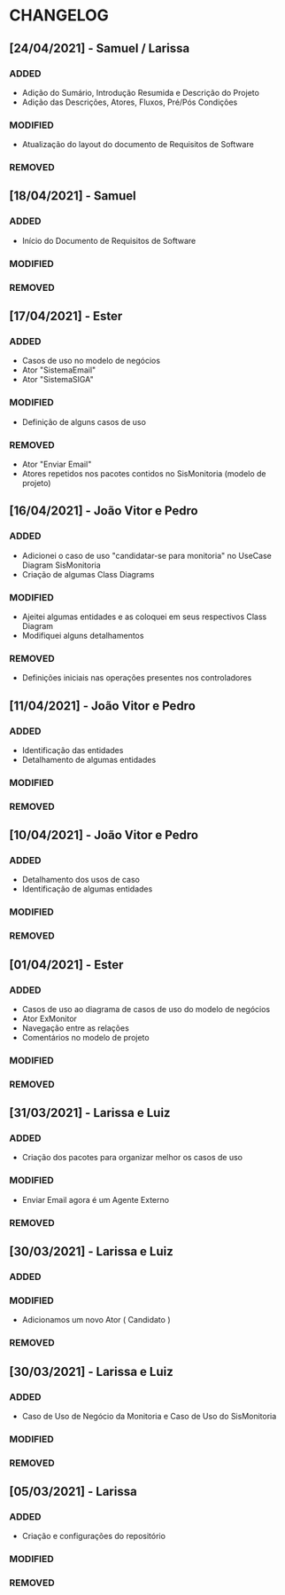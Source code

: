 # CHANGELOG

## [24/04/2021] - Samuel / Larissa

###  ADDED
- Adição do Sumário, Introdução Resumida e Descrição do Projeto
- Adição das Descrições, Atores, Fluxos, Pré/Pós Condições

### MODIFIED
- Atualização do layout do documento de Requisitos de Software
### REMOVED

## [18/04/2021] - Samuel

###  ADDED
- Início do Documento de Requisitos de Software
### MODIFIED

### REMOVED

## [17/04/2021] - Ester

###  ADDED
- Casos de uso no modelo de negócios
- Ator "SistemaEmail"
- Ator "SistemaSIGA"
### MODIFIED
- Definição de alguns casos de uso
### REMOVED
- Ator "Enviar Email"
- Atores repetidos nos pacotes contidos no SisMonitoria (modelo de projeto)

## [16/04/2021] - João Vitor e Pedro

###  ADDED
- Adicionei o caso de uso "candidatar-se para monitoria" no UseCase Diagram SisMonitoria
- Criação de algumas Class Diagrams
### MODIFIED
- Ajeitei algumas entidades e as coloquei em seus respectivos Class Diagram
- Modifiquei alguns detalhamentos
### REMOVED
- Definições iniciais nas operações presentes nos controladores


## [11/04/2021] - João Vitor e Pedro

###  ADDED
- Identificação das entidades
- Detalhamento de algumas entidades
### MODIFIED

### REMOVED


## [10/04/2021] - João Vitor e Pedro

###  ADDED
- Detalhamento dos usos de caso
- Identificação de algumas entidades
### MODIFIED

### REMOVED


## [01/04/2021] - Ester

###  ADDED
- Casos de uso ao diagrama de casos de uso do modelo de negócios
- Ator ExMonitor
- Navegação entre as relações
- Comentários no modelo de projeto
### MODIFIED

### REMOVED


## [31/03/2021]  - Larissa e Luiz

###  ADDED
- Criação dos pacotes para organizar melhor os casos de uso
### MODIFIED
- Enviar Email agora é um Agente Externo
### REMOVED


## [30/03/2021]  - Larissa e Luiz

###  ADDED

### MODIFIED
- Adicionamos um novo Ator ( Candidato )
### REMOVED

## [30/03/2021] - Larissa e Luiz

###  ADDED
- Caso de Uso de Negócio da Monitoria e Caso de Uso do SisMonitoria
### MODIFIED

### REMOVED

## [05/03/2021] - Larissa

###  ADDED
- Criação e configurações do repositório

### MODIFIED

### REMOVED
